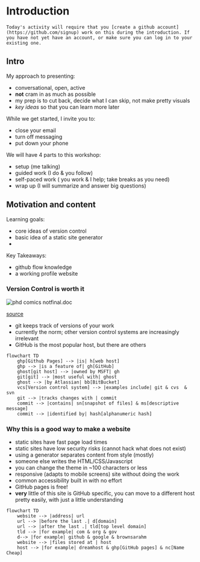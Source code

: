 # Introduction

```{important}
Today's activity will require that you [create a github account](https://github.com/signup) work on this during the introduction. If you have not yet have an account, or make sure you can log in to your existing one. 
```


## Intro


My approach to presenting: 
- conversational, open, active
- **not** cram in as much as possible
- my prep is to cut back, decide what I can skip, not make pretty visuals
- *key ideas* so that you can learn more later

While we get started, I invite you to: 
- close your email
- turn off messaging
- put down your phone

We will have 4 parts to this workshop:
- setup (me talking)
- guided work (I do & you follow)
- self-paced work ( you work & I help; take breaks as you need)
- wrap up (I will summarize and answer big questions)

## Motivation and content


Learning goals:
- core ideas of version control
- basic idea of a static site generator
- 

Key Takeaways: 
- github flow knowledge
- a working profile website
  
### Version Control is worth it

![phd comics notfinal.doc](http://www.phdcomics.com/comics/archive/phd101212s.gif)

[source](https://phdcomics.com/comics/archive.php?comicid=1531)

- git keeps track of versions of your work
- currently the norm; other version control systems are increasingly irrelevant
- GitHub is the most popular host, but there are others

```{mermaid}
flowchart TD
    ghp[Github Pages] --> |is| h[web host]
    ghp --> |is a feature of| gh[GitHub]
    ghost[git host] --> |owned by MSFT| gh
    git[git] --> |most useful with| ghost
    ghost --> |by Atlassian| bb[BitBucket]
    vcs[Version control system] --> |examples include| git & cvs  & svn
    git --> |tracks changes with | commit
    commit --> |contains| sn[snapshot of files] & ms[descriptive message]
    commit --> |identified by| hash[alphanumeric hash] 
```

### Why this is a good way to make a website

- static sites have fast page load times
- static sites have low security risks (cannot hack what does not exist)
- using a generator separates content from style (mostly)
- someone else writes the HTML/CSS/Javascript
- you can change the theme in ~100 characters or less
- responsive (adapts to mobile screens) site without doing the work
- common accessibility built in with no effort
- GitHub pages is free!
- **very** little of this site is GitHub specific, you can move to a different host pretty easily, with just a little understanding

```{mermaid}
flowchart TD
    website --> |address| url
    url --> |before the last .| d[domain]
    url --> |after the last .| tld[top level domain]
    tld --> |for example| com & org & gov
    d--> |for example| github & google & brownsarahm
    website --> |files stored at | host
    host --> |for example| dreamhost & ghp[GitHub pages] & nc[Name Cheap]
```



